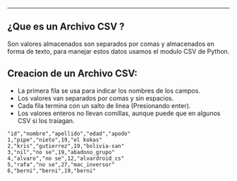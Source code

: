 		
---
## ¿Que es un Archivo CSV ?
Son valores almacenados son separados por comas y almacenados en forma de texto, para manejar estos datos usamos el modulo CSV de Python.

## Creacion de un Archivo CSV:

- La primera fila se usa para indicar los nombres de los campos. 
- Los valores van separados por comas y sin espacios.
- Cada fila termina con un salto de linea (Presionando enter).
- Los valores enteros no llevan comillas, aunque puede que en algunos CSV si los traiagan.

```csv
"id","nombre","apellido","edad","apodo"
1,"pipe","nieto",19,"el kokas"
2,"kris","gutierrez",19,"bolivia-san"
3,"nil","no se",19,"abadono_grupo"
4,"alvaro","no se",12,"alvardroid_cs"
5,"rafa","no se",27,"mac_inversor"
6,"berni","berni",19,"berni"

```


